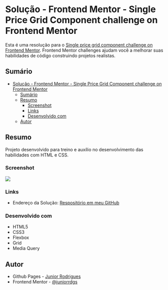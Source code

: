 # Solução - Frontend Mentor - Single Price Grid Component challenge on Frontend Mentor

Esta é uma resolução para o [Single price grid component challenge on Frontend Mentor](https://www.frontendmentor.io/challenges/single-price-grid-component-5ce41129d0ff452fec5abbbc). Frontend Mentor challenges ajudam você a melhorar suas habilidades de código construindo projetos realistas. 

## Sumário

- [Solução - Frontend Mentor - Single Price Grid Component challenge on Frontend Mentor](#solução---frontend-mentor---single-price-grid-component-challenge-on-frontend-mentor)
  - [Sumário](#sumário)
  - [Resumo](#resumo)
    - [Screenshot](#screenshot)
    - [Links](#links)
    - [Desenvolvido com](#desenvolvido-com)
  - [Autor](#autor)

## Resumo
Projeto desenvolvido para treino e auxílio no desenvolvimento das habilidades com HTML e CSS.

### Screenshot
![](.assets/images/screenshot.png)

### Links
- Endereço da Solução: [Respositório em meu GitHub](https://github.com/juniorrdgs/single-price-grid-component)

### Desenvolvido com
- HTML5
- CSS3
- Flexbox
- Grid
- Media Query

## Autor

- Github Pages - [Junior Rodrigues](https://juniorrdgs.github.io)
- Frontend Mentor - [@juniorrdgs](https://www.frontendmentor.io/profile/juniorrdgs)